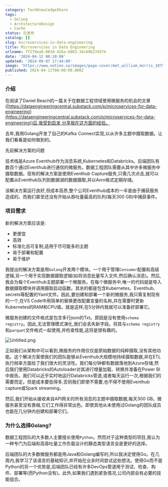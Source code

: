 ```yaml
---
category: TechKnowledgeShare
tags:
  - Golang
  - ArchitectureDesign
  - Cache
status: 已发布
catalog: []
slug: microservices-in-data-engineering
title: Microservices in Data Engineering
urlname: 7f279ea0-883d-426a-b803-34c09b27d574
date: '2024-04-12 00:10:00'
updated: '2024-09-07 17:44:00'
image: 'https://www.notion.so/images/page-cover/met_william_morris_1875.jpg'
published: 2024-04-11T08:00:00.000Z
---
```


### 介绍


在阅读了Daniel Beach的一篇关于在数据工程领域使用微服务的机会的文章([https://dataengineeringcentral.substack.com/p/microservices-for-data-engineering](https://dataengineeringcentral.substack.com/p/microservices-for-data-engineering))后,我受到启发,分享我在这方面的经验。


去年,我用Golang开发了自己的Kafka Connect实现,以从许多主题中摄取数据。让我们看看是如何做到的。


先前解决方案的问题


技术栈是Azure Eventhub作为消息系统,Kubernetes和Databricks。后端团队有数百个通过Eventhub进行通信的微服务。数据工程团队需要从其中许多微服务中摄取数据。现有的解决方案是使用Eventhub Capture服务,只需几次点击,就可以配置从Eventhub队列到数据湖的数据摄取,并以Avro格式定期存储。


该解决方案运行良好,但成本高昂,整个公司Eventhub成本的一半是由于捕获服务造成的。而我们甚至还没有开始从吞吐量最高的队列(每天300 GB)中捕获事件。


### 项目需求


新的解决方案应该是:

- 更便宜
- 高效
- 标准化且可复制,适用于尽可能多的主题
- 易于部署和配置
- 易于维护

我提出的解决方案是用`Golang`开发两个模块。一个用于管理`Consumer`配置和高级逻辑,另一个用于实现数据摄取逻辑(如将消息批量写入文件,然后确认消息)。然后,我会为每个Eventhub主题部署一个微服务。在每个微服务中,唯一的代码就是导入数据摄取模块并调用摄取启动函数。其余的都是包含Kubernetes、Eventhub、secrets等配置的Yaml文件。因此,要创建和部署一个新的微服务,我只需复制现有的一个,在VS Code中用简单的替换更改配置变量的名称,并在需要时更新Kubernetes的RAM和CPU值。就是这样,在5分钟内我就可以准备好部署它。


微服务创建的文件格式是包含多行json的Txt。原因是没有使用`schema registry`。因此,无法管理模式演化,我们会丢失新字段。将其与`schema registry`和`parquet`文件格式一起使用,并检查性能,这将是很有趣的。


![Untitled.png](https://prod-files-secure.s3.us-west-2.amazonaws.com/5d24fe63-e567-4804-86f9-9fdc62e13082/4e0f8d5d-b295-4408-9363-660688d511a9/Untitled.png?X-Amz-Algorithm=AWS4-HMAC-SHA256&X-Amz-Content-Sha256=UNSIGNED-PAYLOAD&X-Amz-Credential=ASIAZI2LB4663W4B56JV%2F20250308%2Fus-west-2%2Fs3%2Faws4_request&X-Amz-Date=20250308T053227Z&X-Amz-Expires=3600&X-Amz-Security-Token=IQoJb3JpZ2luX2VjEA0aCXVzLXdlc3QtMiJHMEUCIQDy%2BLUZcciN7PI3YhonMqDjyS1kd4wfG%2BzZ8hWW3at4PgIgLY7tYK4mRzS%2BcxFH3hvyocgh9JNjXf5FpURae1%2FuyxUq%2FwMIVhAAGgw2Mzc0MjMxODM4MDUiDP5T8GhLnm%2BrOApZ%2FyrcA%2B2DLCXzvMTNRn9fbng%2BoRjcdGwVY%2FeXN2fJII1hqC0hPMZFVqATG1i6uBBDHJRBC0cGScHZntjw5DP6ma%2B%2BDpyYLB6MD%2B4ZuvOc8WJEoCJrhqkikZiRd1%2Fdbjbklm3GXAg14oJnBsYG3T3Z2ROLqsC4VQu3icqc6wpArUCF9TyQYo5OEgZ%2FhPL57UWJezYrFVftgy9Pl8TONqagEMNQLesjv6GpZq7gQhRLmVfzWw3ziVclNXM%2FsNzfKFiEftinSowrhHpPYAe0ewcDdSznfLtGwG65DVqD2ZU9wp2s1QFWWXNurKb8iUIjUbSUL36ai4fv5CeY74R%2F6tU%2BNckMIE%2BzoQT%2FMcUO1ljLJYFOB5naB0u5am3iN0NTDx%2FcKtbClTo3b%2Bah7hdcLFcnSHdCQ%2F05YCXMHaDLJ80o6fCOwtq%2BIs0Plc4as0ulP2ilVPQ5%2BZdATFZPVFIcmEjMWQWrKj%2BWEf0PXkHFvCnH0kX%2B7tNpWEf47weAMuWZuVadZmaPY1hdfsjql3KonV0H%2BfLeLRaNUmGCkeDTlyN7pwtERLahQe6E1%2F1HYaumoFiLuXX0tAGHXKGMtTDjKgGIoB4pXx%2FFesqoB0UtDWeb9Tuynma8vbYYy0aQQBRwQlmHMO6br74GOqUBbM3VsgppS8y7IA%2FoYyLFWAkcIQycrFSFKjDNcwSkuLOmLU3JxWw2r3wj1JGTBQr81ylb8zJX%2BLCrpN9XeSH3GEsTe5vISzbTpBGntA0izJlUDP%2BPWyA%2Fv1cGJwzwOnLEpj5JV6tJh5Dk3wFJHPCOAkeaL9oirZVcjZNNWYRxIP%2FCwo6eixBIEhYv7c4moOBebVg8qV4hq0o2AZaK2OVQwZvqv%2Bes&X-Amz-Signature=350d0bd055013cad3ced5835144d46580d099d5714773223e04617dc9b210a82&X-Amz-SignedHeaders=host&x-id=GetObject)


正如我们从架构中可以看到,微服务的作用仅仅是原始数据的纯粹摄取,没有其他功能。这个解决方案使我们的团队能够从Eventhub大规模地持续摄取数据,并在ETL执行频率方面给了我们很大的灵活性。我们每分钟都有数据落地到Azure存储,然后我们使用Databricks的Autoloader对其进行增量加载、转换并准备在Power BI中报告。我们可以近乎实时地运行Databricks管道,或者每天运行一次,根据我们的需要而定。但是成本要低得多,否则我们即使不需要,也不得不使用Eventhub capture或Spark streaming。


然后,我们开始从接收来自API网关的所有消息的主题中摄取数据,每天300 GB。微服务甚至没有畏缩,它们工作得非常出色。即使其他从未使用过Golang的团队成员也能在几分钟内创建和部署它们。


### 为什么选择Golang?


数据工程团队的大多数人主要擅长使用`Python`。然而对于这种类型的项目,我认为一种专门为后端和高吞吐量工作负载设计的静态类型语言会是更好的选择。


后端团队的大多数微服务都是用Java和Golang编写的,所以我决定使用Go。在几周内,我学习了该语言的基础知识,并开始在业余时间尝试这些想法。使用Go而不是Python的另一个优势是,后端团队已经有许多DevOps管道用于测试、检查、构件、部署等(而Python没有)。此外,如果我们遇到紧急情况,公司内部会有必要的技能组合。

